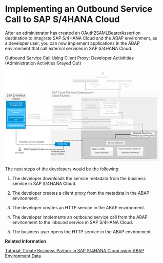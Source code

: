 <!-- loioa4e21bdbe2224ec4a31e4d69f69f242e -->

# Implementing an Outbound Service Call to SAP S/4HANA Cloud

After an administrator has created an OAuth2SAMLBearerAssertion destination to integrate SAP S/4HANA Cloud and the ABAP environment, as a developer user, you can now implement applications in the ABAP environment that call external services in SAP S/4HANA Cloud.

   
  
<a name="loioa4e21bdbe2224ec4a31e4d69f69f242e__fig_p3m_krk_dfb"/>Outbound Service Call Using Client Proxy: Developer Activitities \(Administration Activities Grayed Out\)

 ![](images/Integration_of_ABAP_Environment_with_S_4HANA_Cloud_Developer_Activitities_455579a.png "Outbound Service Call Using Client Proxy: Developer Activitities (Administration Activities Grayed Out)") 

The next steps of the developers would be the following:

1.  The developer downloads the service metadata from the business service in SAP S/4HANA Cloud.

2.  The developer creates a client proxy from the metadata in the ABAP environment.

3.  The developer creates an HTTP service in the ABAP environment.

4.  The developer implements an outbound service call from the ABAP environment to the inbound service in SAP S/4HANA Cloud.

5.  The business user opens the HTTP service in the ABAP environment.


**Related Information**  


[Tutorial: Create Business Partner in SAP S/4HANA Cloud using ABAP Environment Data](https://developers.sap.com/tutorials/abap-environment-business-partner.html)

